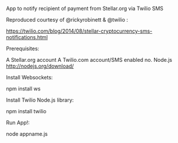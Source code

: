 App to notify recipient of payment from Stellar.org via Twilio SMS

Reproduced courtesy of @rickyrobinett & @twilio :

https://twilio.com/blog/2014/08/stellar-cryptocurrency-sms-notifications.html

Prerequisites:

A Stellar.org account
A Twilio.com account/SMS enabled no.
Node.js http://nodejs.org/download/

Install Websockets:

npm install ws

Install Twilio Node.js library:

npm install twilio

Run App!:

node appname.js



